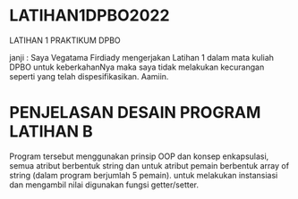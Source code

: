 # LATIHAN1DPBO2022
LATIHAN 1 PRAKTIKUM DPBO

janji : Saya Vegatama Firdiady mengerjakan Latihan 1 dalam mata kuliah DPBO untuk keberkahanNya maka saya tidak melakukan kecurangan seperti yang telah dispesifikasikan. Aamiin.

# PENJELASAN DESAIN PROGRAM LATIHAN B
Program tersebut menggunakan prinsip OOP dan konsep enkapsulasi, semua atribut berbentuk string dan untuk atribut pemain berbentuk array of string (dalam program berjumlah 5 pemain). untuk melakukan instansiasi dan mengambil nilai digunakan fungsi getter/setter.
